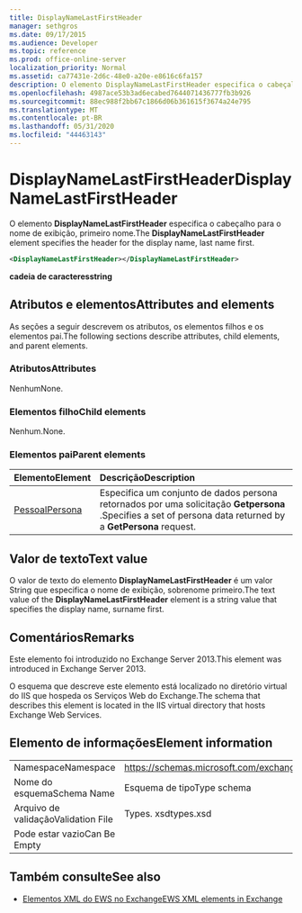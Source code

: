 ```yaml
---
title: DisplayNameLastFirstHeader
manager: sethgros
ms.date: 09/17/2015
ms.audience: Developer
ms.topic: reference
ms.prod: office-online-server
localization_priority: Normal
ms.assetid: ca77431e-2d6c-48e0-a20e-e8616c6fa157
description: O elemento DisplayNameLastFirstHeader especifica o cabeçalho para o nome de exibição, primeiro nome.
ms.openlocfilehash: 4987ace53b3ad6ecabed7644071436777fb3b926
ms.sourcegitcommit: 88ec988f2bb67c1866d06b361615f3674a24e795
ms.translationtype: MT
ms.contentlocale: pt-BR
ms.lasthandoff: 05/31/2020
ms.locfileid: "44463143"
---
```

# <a name="displaynamelastfirstheader"></a><span data-ttu-id="7abc4-103">DisplayNameLastFirstHeader</span><span class="sxs-lookup"><span data-stu-id="7abc4-103">DisplayNameLastFirstHeader</span></span>

<span data-ttu-id="7abc4-104">O elemento **DisplayNameLastFirstHeader** especifica o cabeçalho para o nome de exibição, primeiro nome.</span><span class="sxs-lookup"><span data-stu-id="7abc4-104">The **DisplayNameLastFirstHeader** element specifies the header for the display name, last name first.</span></span> 
  
```xml
<DisplayNameLastFirstHeader></DisplayNameLastFirstHeader>
```

 <span data-ttu-id="7abc4-105">**cadeia de caracteres**</span><span class="sxs-lookup"><span data-stu-id="7abc4-105">**string**</span></span>
## <a name="attributes-and-elements"></a><span data-ttu-id="7abc4-106">Atributos e elementos</span><span class="sxs-lookup"><span data-stu-id="7abc4-106">Attributes and elements</span></span>

<span data-ttu-id="7abc4-107">As seções a seguir descrevem os atributos, os elementos filhos e os elementos pai.</span><span class="sxs-lookup"><span data-stu-id="7abc4-107">The following sections describe attributes, child elements, and parent elements.</span></span>
  
### <a name="attributes"></a><span data-ttu-id="7abc4-108">Atributos</span><span class="sxs-lookup"><span data-stu-id="7abc4-108">Attributes</span></span>

<span data-ttu-id="7abc4-109">Nenhum</span><span class="sxs-lookup"><span data-stu-id="7abc4-109">None.</span></span>
  
### <a name="child-elements"></a><span data-ttu-id="7abc4-110">Elementos filho</span><span class="sxs-lookup"><span data-stu-id="7abc4-110">Child elements</span></span>

<span data-ttu-id="7abc4-111">Nenhum.</span><span class="sxs-lookup"><span data-stu-id="7abc4-111">None.</span></span>
  
### <a name="parent-elements"></a><span data-ttu-id="7abc4-112">Elementos pai</span><span class="sxs-lookup"><span data-stu-id="7abc4-112">Parent elements</span></span>

|<span data-ttu-id="7abc4-113">**Elemento**</span><span class="sxs-lookup"><span data-stu-id="7abc4-113">**Element**</span></span>|<span data-ttu-id="7abc4-114">**Descrição**</span><span class="sxs-lookup"><span data-stu-id="7abc4-114">**Description**</span></span>|
|:-----|:-----|
|[<span data-ttu-id="7abc4-115">Pessoal</span><span class="sxs-lookup"><span data-stu-id="7abc4-115">Persona</span></span>](persona.md) <br/> |<span data-ttu-id="7abc4-116">Especifica um conjunto de dados persona retornados por uma solicitação **Getpersona** .</span><span class="sxs-lookup"><span data-stu-id="7abc4-116">Specifies a set of persona data returned by a **GetPersona** request.</span></span>  <br/> |
   
## <a name="text-value"></a><span data-ttu-id="7abc4-117">Valor de texto</span><span class="sxs-lookup"><span data-stu-id="7abc4-117">Text value</span></span>

<span data-ttu-id="7abc4-118">O valor de texto do elemento **DisplayNameLastFirstHeader** é um valor String que especifica o nome de exibição, sobrenome primeiro.</span><span class="sxs-lookup"><span data-stu-id="7abc4-118">The text value of the **DisplayNameLastFirstHeader** element is a string value that specifies the display name, surname first.</span></span> 
  
## <a name="remarks"></a><span data-ttu-id="7abc4-119">Comentários</span><span class="sxs-lookup"><span data-stu-id="7abc4-119">Remarks</span></span>

<span data-ttu-id="7abc4-120">Este elemento foi introduzido no Exchange Server 2013.</span><span class="sxs-lookup"><span data-stu-id="7abc4-120">This element was introduced in Exchange Server 2013.</span></span>
  
<span data-ttu-id="7abc4-121">O esquema que descreve este elemento está localizado no diretório virtual do IIS que hospeda os Serviços Web do Exchange.</span><span class="sxs-lookup"><span data-stu-id="7abc4-121">The schema that describes this element is located in the IIS virtual directory that hosts Exchange Web Services.</span></span>
  
## <a name="element-information"></a><span data-ttu-id="7abc4-122">Elemento de informações</span><span class="sxs-lookup"><span data-stu-id="7abc4-122">Element information</span></span>

|||
|:-----|:-----|
|<span data-ttu-id="7abc4-123">Namespace</span><span class="sxs-lookup"><span data-stu-id="7abc4-123">Namespace</span></span>  <br/> |https://schemas.microsoft.com/exchange/services/2006/types  <br/> |
|<span data-ttu-id="7abc4-124">Nome do esquema</span><span class="sxs-lookup"><span data-stu-id="7abc4-124">Schema Name</span></span>  <br/> |<span data-ttu-id="7abc4-125">Esquema de tipo</span><span class="sxs-lookup"><span data-stu-id="7abc4-125">Type schema</span></span>  <br/> |
|<span data-ttu-id="7abc4-126">Arquivo de validação</span><span class="sxs-lookup"><span data-stu-id="7abc4-126">Validation File</span></span>  <br/> |<span data-ttu-id="7abc4-127">Types. xsd</span><span class="sxs-lookup"><span data-stu-id="7abc4-127">types.xsd</span></span>  <br/> |
|<span data-ttu-id="7abc4-128">Pode estar vazio</span><span class="sxs-lookup"><span data-stu-id="7abc4-128">Can Be Empty</span></span>  <br/> ||
   
## <a name="see-also"></a><span data-ttu-id="7abc4-129">Também consulte</span><span class="sxs-lookup"><span data-stu-id="7abc4-129">See also</span></span>

- [<span data-ttu-id="7abc4-130">Elementos XML do EWS no Exchange</span><span class="sxs-lookup"><span data-stu-id="7abc4-130">EWS XML elements in Exchange</span></span>](ews-xml-elements-in-exchange.md)

